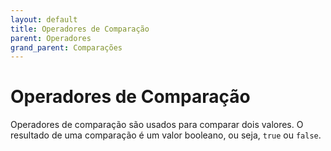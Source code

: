 ```yaml
---
layout: default
title: Operadores de Comparação
parent: Operadores
grand_parent: Comparações
---
```


# Operadores de Comparação

Operadores de comparação são usados para comparar dois valores. O resultado de uma comparação é um valor booleano, ou seja, `true` ou `false`.